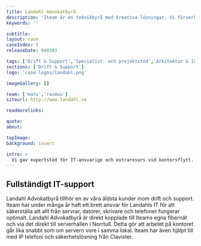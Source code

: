 ```yaml
---
title: Landahl Advokatbyrå
description: 'Iteam är en teknikbyrå med kreativa lösningar. Vi förverkligar dina idéer.'
keywords: ''

subtitle:
layout: case
caseIndex: 5
releaseDate: 040303

tags: ['Drift & Support','Specialist- och projektstöd','Arkitektur & Infrastruktur','Hyr en IT-avdelning']
sections: ['Drift & Support']
logo: 'case-logos/landahl.png'

imageGallery: []

team: ['mats','rasmus']
siteurl: http://www.landahl.se

readmorelinks:

quote:
about:

topImage:
background: invert

intro: >
  Vi gav expertstöd för IT-ansvarige och extraresurs vid kontorsflytt.
---
```


## Fullständigt IT-support
Landahl Advokatbyrå tillhör en av våra äldsta kunder inom drift och support. Iteam har under många år haft ett brett ansvar för Landahls IT för att säkerställa att allt från servrar, datorer, skrivare och telefoner fungerar optimalt. Landahl Advokatbyrå är direkt kopplade till Iteams egna fibernät och via det direkt till serverhallen i Norrtull. Detta gör att arbetet på kontoret går lika snabbt som om servern vore i samma lokal. Iteam har även hjälpt till med IP telefoni och säkerhetslösning från Clavister.
